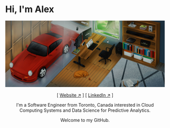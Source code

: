 <p align='center'>
    <h1>Hi, I'm Alex</h1>
    <a href='https://alvx.ca' target='blank'><img src='./src/assets/alvx-wallpaper.jpg'/></a>
    <p align='center'>
    [ <a href='https://alvx.ca' target='blank'>Website ↗︎</a> ]
    [ <a href='https://www.linkedin.com/in/-alexandercarvalho/' target='blank'>LinkedIn ↗︎</a> ]
    </p>
    <p align='center'>I'm a Software Engineer from Toronto, Canada interested in Cloud Computing Systems and Data Science for Predictive Analytics.
    </p>
    <p align='center'>Welcome to my GitHub.
    </p>
</p>
